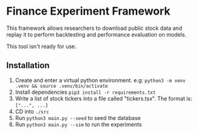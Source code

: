 # Finance Experiment Framework

This framework allows researchers to download public stock data and replay it to perform backtesting and performance evaluation on models.

This tool isn't ready for use.

## Installation

1. Create and enter a virtual python environment. e.g: `python3 -m venv .venv && source .venv/bin/activate`
2. Install dependencies `pip3 install -r requirements.txt`
3. Write a list of stock tickers into a file called "tickers.tsx". The format is: `["...", ...]`
3. CD into `./src`
5. Run `python3 main.py --seed` to seed the database
6. Run `python3 main.py --sim` to run the experiments